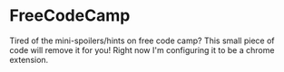 # FreeCodeCamp
Tired of the mini-spoilers/hints on free code camp? This small piece of code will remove it for you!
Right now I'm configuring it to be a chrome extension. 
